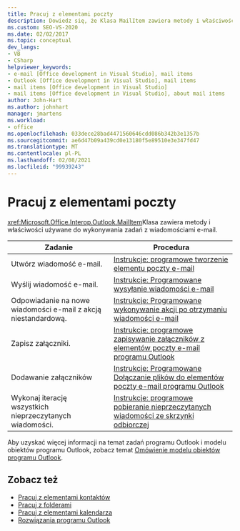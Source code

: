 ```yaml
---
title: Pracuj z elementami poczty
description: Dowiedz się, że Klasa MailItem zawiera metody i właściwości używane do wykonywania zadań z wiadomościami e-mail.
ms.custom: SEO-VS-2020
ms.date: 02/02/2017
ms.topic: conceptual
dev_langs:
- VB
- CSharp
helpviewer_keywords:
- e-mail [Office development in Visual Studio], mail items
- Outlook [Office development in Visual Studio], mail items
- mail items [Office development in Visual Studio]
- mail items [Office development in Visual Studio], about mail items
author: John-Hart
ms.author: johnhart
manager: jmartens
ms.workload:
- office
ms.openlocfilehash: 033dece28bad4471560646cdd086b342b3e1357b
ms.sourcegitcommit: ae6d47b09a439cd0e13180f5e89510e3e347fd47
ms.translationtype: MT
ms.contentlocale: pl-PL
ms.lasthandoff: 02/08/2021
ms.locfileid: "99939243"
---
```

# <a name="work-with-mail-items"></a>Pracuj z elementami poczty
  <xref:Microsoft.Office.Interop.Outlook.MailItem>Klasa zawiera metody i właściwości używane do wykonywania zadań z wiadomościami e-mail.

|Zadanie|Procedura|
|----------|---------------|
|Utwórz wiadomość e-mail.|[Instrukcje: programowe tworzenie elementu poczty e-mail](../vsto/how-to-programmatically-create-an-e-mail-item.md)|
|Wyślij wiadomość e-mail.|[Instrukcje: Programowane wysyłanie wiadomości e-mail](../vsto/how-to-programmatically-send-e-mail-programmatically.md)|
|Odpowiadanie na nowe wiadomości e-mail z akcją niestandardową.|[Instrukcje: Programowane wykonywanie akcji po otrzymaniu wiadomości e-mail](../vsto/how-to-programmatically-perform-actions-when-an-e-mail-message-is-received.md)|
|Zapisz załączniki.|[Instrukcje: programowe zapisywanie załączników z elementów poczty e-mail programu Outlook](../vsto/how-to-programmatically-save-attachments-from-outlook-e-mail-items.md)|
|Dodawanie załączników|[Instrukcje: Programowane Dołączanie plików do elementów poczty e-mail programu Outlook](../vsto/how-to-programmatically-attach-files-to-outlook-e-mail-items.md)|
|Wykonaj iterację wszystkich nieprzeczytanych wiadomości.|[Instrukcje: programowe pobieranie nieprzeczytanych wiadomości ze skrzynki odbiorczej](../vsto/how-to-programmatically-retrieve-unread-messages-from-the-inbox.md)|

 Aby uzyskać więcej informacji na temat zadań programu Outlook i modelu obiektów programu Outlook, zobacz temat [Omówienie modelu obiektów programu Outlook](../vsto/outlook-object-model-overview.md).

## <a name="see-also"></a>Zobacz też
- [Pracuj z elementami kontaktów](../vsto/working-with-contact-items.md)
- [Pracuj z folderami](../vsto/working-with-folders.md)
- [Pracuj z elementami kalendarza](../vsto/working-with-calendar-items.md)
- [Rozwiązania programu Outlook](../vsto/outlook-solutions.md)
